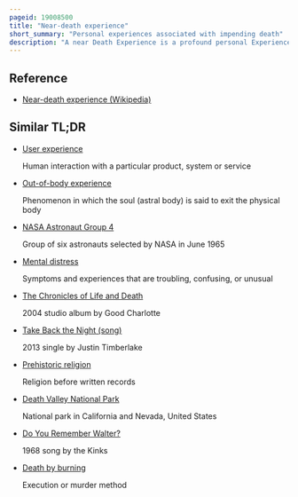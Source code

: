 ```yaml
---
pageid: 19008500
title: "Near-death experience"
short_summary: "Personal experiences associated with impending death"
description: "A near Death Experience is a profound personal Experience that is associated with Death or imminent Death which Researchers describe as having similar Characteristics. When positive, which the great Majority are, such Experiences may encompass a Variety of Sensations including Detachment from the Body, Feelings of Levitation, total Serenity, Security, Warmth, Joy, the Experience of absolute Dissolution, Review of major Life Events, the Presence of a Light, and seeing dead Relatives. When negative, such Experiences may include Sensations of Anguish, Distress, a Void, Devastation, vast Emptiness, seeing hellish Places and the Devil."
---
```


## Reference

- [Near-death experience (Wikipedia)](https://en.wikipedia.org/?curid=19008500)

## Similar TL;DR

- [User experience](/tldr/en/user-experience)

  Human interaction with a particular product, system or service

- [Out-of-body experience](/tldr/en/out-of-body-experience)

  Phenomenon in which the soul (astral body) is said to exit the physical body

- [NASA Astronaut Group 4](/tldr/en/nasa-astronaut-group-4)

  Group of six astronauts selected by NASA in June 1965

- [Mental distress](/tldr/en/mental-distress)

  Symptoms and experiences that are troubling, confusing, or unusual

- [The Chronicles of Life and Death](/tldr/en/the-chronicles-of-life-and-death)

  2004 studio album by Good Charlotte

- [Take Back the Night (song)](/tldr/en/take-back-the-night-song)

  2013 single by Justin Timberlake

- [Prehistoric religion](/tldr/en/prehistoric-religion)

  Religion before written records

- [Death Valley National Park](/tldr/en/death-valley-national-park)

  National park in California and Nevada, United States

- [Do You Remember Walter?](/tldr/en/do-you-remember-walter)

  1968 song by the Kinks

- [Death by burning](/tldr/en/death-by-burning)

  Execution or murder method
